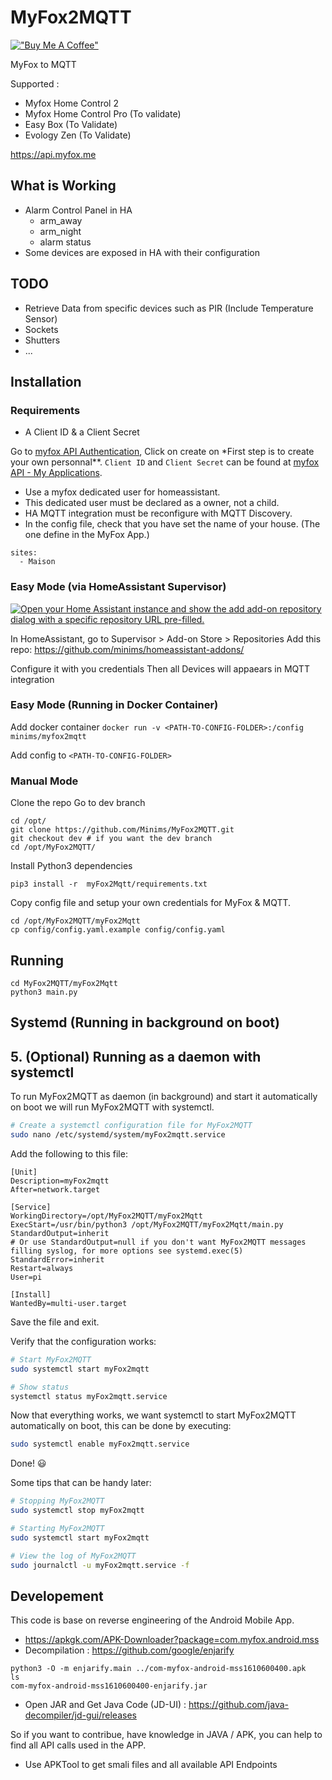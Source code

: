 # MyFox2MQTT

[!["Buy Me A Coffee"](https://www.buymeacoffee.com/assets/img/custom_images/orange_img.png)](https://www.buymeacoffee.com/minims)

MyFox to MQTT

Supported :

- Myfox Home Control 2
- Myfox Home Control Pro (To validate)
- Easy Box (To Validate)
- Evology Zen (To Validate)

https://api.myfox.me

## What is Working

- Alarm Control Panel in HA
  - arm_away
  - arm_night
  - alarm status
- Some devices are exposed in HA with their configuration

## TODO

- Retrieve Data from specific devices such as PIR (Include Temperature Sensor)
- Sockets
- Shutters
- ...

## Installation

### Requirements

- A Client ID & a Client Secret

Go to [myfox API Authentication](https://api.myfox.me/dev/authentication),
Click on create on \*First step is to create your own personnal\*\*.
`Client ID` and `Client Secret` can be found at [myfox API - My Applications](https://api.myfox.me/dev/apps).

- Use a myfox dedicated user for homeassistant.
- This dedicated user must be declared as a owner, not a child.
- HA MQTT integration must be reconfigure with MQTT Discovery.
- In the config file, check that you have set the name of your house. (The one define in the MyFox App.)

```
sites:
  - Maison
```

### Easy Mode (via HomeAssistant Supervisor)

[![Open your Home Assistant instance and show the add add-on repository dialog with a specific repository URL pre-filled.](https://my.home-assistant.io/badges/supervisor_add_addon_repository.svg)](https://my.home-assistant.io/redirect/supervisor_add_addon_repository/?repository_url=https%3A%2F%2Fgithub.com%2FMinims%2Fhomeassistant-addons)

In HomeAssistant, go to Supervisor > Add-on Store > Repositories
Add this repo: https://github.com/minims/homeassistant-addons/

Configure it with you credentials
Then all Devices will appaears in MQTT integration

### Easy Mode (Running in Docker Container)

Add docker container `docker run -v <PATH-TO-CONFIG-FOLDER>:/config minims/myfox2mqtt`

Add config to `<PATH-TO-CONFIG-FOLDER>`

### Manual Mode

Clone the repo
Go to dev branch

```
cd /opt/
git clone https://github.com/Minims/MyFox2MQTT.git
git checkout dev # if you want the dev branch
cd /opt/MyFox2MQTT/
```

Install Python3 dependencies

```
pip3 install -r  myFox2Mqtt/requirements.txt
```

Copy config file and setup your own credentials for MyFox & MQTT.

```
cd /opt/MyFox2MQTT/myFox2Mqtt
cp config/config.yaml.example config/config.yaml
```

## Running

```
cd MyFox2MQTT/myFox2Mqtt
python3 main.py
```

## Systemd (Running in background on boot)

## 5. (Optional) Running as a daemon with systemctl

To run MyFox2MQTT as daemon (in background) and start it automatically on boot we will run MyFox2MQTT with systemctl.

```bash
# Create a systemctl configuration file for MyFox2MQTT
sudo nano /etc/systemd/system/myFox2mqtt.service
```

Add the following to this file:

```
[Unit]
Description=myFox2mqtt
After=network.target

[Service]
WorkingDirectory=/opt/MyFox2MQTT/myFox2Mqtt
ExecStart=/usr/bin/python3 /opt/MyFox2MQTT/myFox2Mqtt/main.py
StandardOutput=inherit
# Or use StandardOutput=null if you don't want MyFox2MQTT messages filling syslog, for more options see systemd.exec(5)
StandardError=inherit
Restart=always
User=pi

[Install]
WantedBy=multi-user.target
```

Save the file and exit.

Verify that the configuration works:

```bash
# Start MyFox2MQTT
sudo systemctl start myFox2mqtt

# Show status
systemctl status myFox2mqtt.service
```

Now that everything works, we want systemctl to start MyFox2MQTT automatically on boot, this can be done by executing:

```bash
sudo systemctl enable myFox2mqtt.service
```

Done! 😃

Some tips that can be handy later:

```bash
# Stopping MyFox2MQTT
sudo systemctl stop myFox2mqtt

# Starting MyFox2MQTT
sudo systemctl start myFox2mqtt

# View the log of MyFox2MQTT
sudo journalctl -u myFox2mqtt.service -f
```

## Developement

This code is base on reverse engineering of the Android Mobile App.

- https://apkgk.com/APK-Downloader?package=com.myfox.android.mss
- Decompilation : https://github.com/google/enjarify

```
python3 -O -m enjarify.main ../com-myfox-android-mss1610600400.apk
ls
com-myfox-android-mss1610600400-enjarify.jar
```

- Open JAR and Get Java Code (JD-UI) : https://github.com/java-decompiler/jd-gui/releases

So if you want to contribue, have knowledge in JAVA / APK, you can help to find all API calls used in the APP.

- Use APKTool to get smali files and all available API Endpoints
